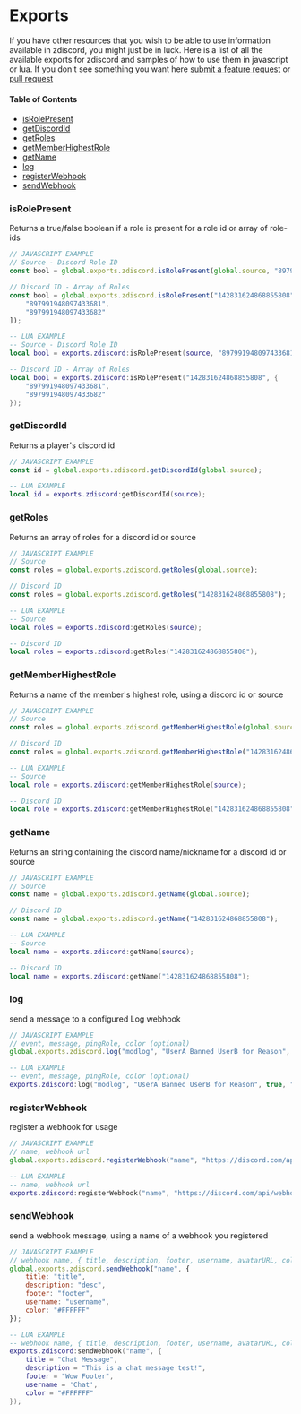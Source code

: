 # Exports

If you have other resources that you wish to be able to use information available in zdiscord, you might just be in luck. Here is a list of all the available exports for zdiscord and samples of how to use them in javascript or lua. If you don't see something you want here [submit a feature request](https://github.com/zfbx/zdiscord/issues/new/choose) or [pull request](https://github.com/zfbx/zdiscord/pulls)

#### Table of Contents
- [isRolePresent](#isrolepresent)
- [getDiscordId](#getDiscordId)
- [getRoles](#getroles)
- [getMemberHighestRole](#getMemberHighestRole)
- [getName](#getname)
- [log](#log)
- [registerWebhook](#registerWebhook)
- [sendWebhook](#sendWebhook)

### isRolePresent
Returns a true/false boolean if a role is present for a role id or array of role-ids

```js
// JAVASCRIPT EXAMPLE
// Source - Discord Role ID
const bool = global.exports.zdiscord.isRolePresent(global.source, "897991948097433681");

// Discord ID - Array of Roles
const bool = global.exports.zdiscord.isRolePresent("142831624868855808", [
    "897991948097433681",
    "897991948097433682"
]);
```
```lua
-- LUA EXAMPLE
-- Source - Discord Role ID
local bool = exports.zdiscord:isRolePresent(source, "897991948097433681");

-- Discord ID - Array of Roles
local bool = exports.zdiscord:isRolePresent("142831624868855808", {
    "897991948097433681",
    "897991948097433682"
});
```


### getDiscordId
Returns a player's discord id

```js
// JAVASCRIPT EXAMPLE
const id = global.exports.zdiscord.getDiscordId(global.source);
```
```lua
-- LUA EXAMPLE
local id = exports.zdiscord:getDiscordId(source);
```



### getRoles
Returns an array of roles for a discord id or source

```js
// JAVASCRIPT EXAMPLE
// Source
const roles = global.exports.zdiscord.getRoles(global.source);

// Discord ID
const roles = global.exports.zdiscord.getRoles("142831624868855808");
```
```lua
-- LUA EXAMPLE
-- Source
local roles = exports.zdiscord:getRoles(source);

-- Discord ID
local roles = exports.zdiscord:getRoles("142831624868855808");
```

### getMemberHighestRole
Returns a name of the member's highest role, using a discord id or source

```js
// JAVASCRIPT EXAMPLE
// Source
const roles = global.exports.zdiscord.getMemberHighestRole(global.source);

// Discord ID
const roles = global.exports.zdiscord.getMemberHighestRole("142831624868855808");
```
```lua
-- LUA EXAMPLE
-- Source
local role = exports.zdiscord:getMemberHighestRole(source);

-- Discord ID
local role = exports.zdiscord:getMemberHighestRole("142831624868855808");
```


### getName
Returns an string containing the discord name/nickname for a discord id or source

```js
// JAVASCRIPT EXAMPLE
// Source
const name = global.exports.zdiscord.getName(global.source);

// Discord ID
const name = global.exports.zdiscord.getName("142831624868855808");
```
```lua
-- LUA EXAMPLE
-- Source
local name = exports.zdiscord:getName(source);

-- Discord ID
local name = exports.zdiscord:getName("142831624868855808");
```


### log
send a message to a configured Log webhook

```js
// JAVASCRIPT EXAMPLE
// event, message, pingRole, color (optional)
global.exports.zdiscord.log("modlog", "UserA Banned UserB for Reason", true, "#FF0000");

```
```lua
-- LUA EXAMPLE
-- event, message, pingRole, color (optional)
exports.zdiscord:log("modlog", "UserA Banned UserB for Reason", true, "#FF0000");
```

### registerWebhook
register a webhook for usage

```js
// JAVASCRIPT EXAMPLE
// name, webhook url
global.exports.zdiscord.registerWebhook("name", "https://discord.com/api/webhooks/id/key");

```
```lua
-- LUA EXAMPLE
-- name, webhook url
exports.zdiscord:registerWebhook("name", "https://discord.com/api/webhooks/id/key");
```

### sendWebhook
send a webhook message, using a name of a webhook you registered

```js
// JAVASCRIPT EXAMPLE
// webhook name, { title, description, footer, username, avatarURL, color }
global.exports.zdiscord.sendWebhook("name", {
    title: "title",
    description: "desc",
    footer: "footer",
    username: "username",
    color: "#FFFFFF"
});

```
```lua
-- LUA EXAMPLE
-- webhook name, { title, description, footer, username, avatarURL, color }
exports.zdiscord:sendWebhook("name", {
    title = "Chat Message",
    description = "This is a chat message test!",
    footer = "Wow Footer",
    username = 'Chat',
    color = "#FFFFFF"
});
```

